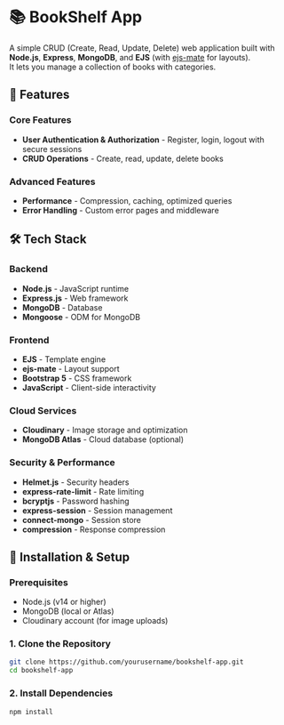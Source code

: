# 📚 BookShelf App

A simple CRUD (Create, Read, Update, Delete) web application built with **Node.js**, **Express**, **MongoDB**, and **EJS** (with [ejs-mate](https://www.npmjs.com/package/ejs-mate) for layouts).  
It lets you manage a collection of books with categories.


## 🌟 Features

### Core Features
- **User Authentication & Authorization** - Register, login, logout with secure sessions
- **CRUD Operations** - Create, read, update, delete books

### Advanced Features
- **Performance** - Compression, caching, optimized queries
- **Error Handling** - Custom error pages and middleware

## 🛠️ Tech Stack

### Backend
- **Node.js** - JavaScript runtime
- **Express.js** - Web framework
- **MongoDB** - Database
- **Mongoose** - ODM for MongoDB

### Frontend
- **EJS** - Template engine
- **ejs-mate** - Layout support
- **Bootstrap 5** - CSS framework
- **JavaScript** - Client-side interactivity

### Cloud Services
- **Cloudinary** - Image storage and optimization
- **MongoDB Atlas** - Cloud database (optional)

### Security & Performance
- **Helmet.js** - Security headers
- **express-rate-limit** - Rate limiting
- **bcryptjs** - Password hashing
- **express-session** - Session management
- **connect-mongo** - Session store
- **compression** - Response compression

## 🚀 Installation & Setup

### Prerequisites
- Node.js (v14 or higher)
- MongoDB (local or Atlas)
- Cloudinary account (for image uploads)

### 1. Clone the Repository
```bash
git clone https://github.com/yourusername/bookshelf-app.git
cd bookshelf-app
```

### 2. Install Dependencies
```bash
npm install
```
